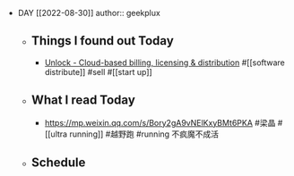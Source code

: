 - DAY [[2022-08-30]]
  author:: geekplux
	- ## Things I found out Today
		- [Unlock - Cloud-based billing, licensing & distribution](https://unlock.sh) #[[software distribute]] #sell #[[start up]]
	- ## What I read Today
		- https://mp.weixin.qq.com/s/Bory2gA9vNElKxyBMt6PKA #梁晶 #[[ultra running]] #越野跑 #running 不疯魔不成活
	- ## Schedule